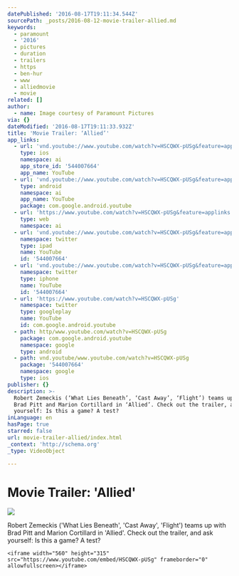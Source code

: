 ```yaml
---
datePublished: '2016-08-17T19:11:34.544Z'
sourcePath: _posts/2016-08-12-movie-trailer-allied.md
keywords:
  - paramount
  - '2016'
  - pictures
  - duration
  - trailers
  - https
  - ben-hur
  - www
  - alliedmovie
  - movie
related: []
author:
  - name: Image courtesy of Paramount Pictures
via: {}
dateModified: '2016-08-17T19:11:33.932Z'
title: 'Movie Trailer: ‘Allied’'
app_links:
  - url: 'vnd.youtube://www.youtube.com/watch?v=HSCQWX-pUSg&feature=applinks'
    type: ios
    namespace: ai
    app_store_id: '544007664'
    app_name: YouTube
  - url: 'vnd.youtube://www.youtube.com/watch?v=HSCQWX-pUSg&feature=applinks'
    type: android
    namespace: ai
    app_name: YouTube
    package: com.google.android.youtube
  - url: 'https://www.youtube.com/watch?v=HSCQWX-pUSg&feature=applinks'
    type: web
    namespace: ai
  - url: 'vnd.youtube://www.youtube.com/watch?v=HSCQWX-pUSg&feature=applinks'
    namespace: twitter
    type: ipad
    name: YouTube
    id: '544007664'
  - url: 'vnd.youtube://www.youtube.com/watch?v=HSCQWX-pUSg&feature=applinks'
    namespace: twitter
    type: iphone
    name: YouTube
    id: '544007664'
  - url: 'https://www.youtube.com/watch?v=HSCQWX-pUSg'
    namespace: twitter
    type: googleplay
    name: YouTube
    id: com.google.android.youtube
  - path: http/www.youtube.com/watch?v=HSCQWX-pUSg
    package: com.google.android.youtube
    namespace: google
    type: android
  - path: vnd.youtube/www.youtube.com/watch?v=HSCQWX-pUSg
    package: '544007664'
    namespace: google
    type: ios
publisher: {}
description: >-
  Robert Zemeckis (‘What Lies Beneath’, ‘Cast Away’, ‘Flight’) teams up with
  Brad Pitt and Marion Cortillard in ‘Allied’. Check out the trailer, and ask
  yourself: Is this a game? A test?
inLanguage: en
hasPage: true
starred: false
url: movie-trailer-allied/index.html
_context: 'http://schema.org'
_type: VideoObject

---
```

# Movie Trailer: 'Allied'
![](https://the-grid-user-content.s3-us-west-2.amazonaws.com/387c8ecd-5d80-4a4e-ada6-538a2b6738ec.jpg)

Robert Zemeckis ('What Lies Beneath', 'Cast Away', 'Flight') teams up with Brad Pitt and Marion Cortillard in 'Allied'. Check out the trailer, and ask yourself: Is this a game? A test?

    <iframe width="560" height="315" src="https://www.youtube.com/embed/HSCQWX-pUSg" frameborder="0" allowfullscreen></iframe>